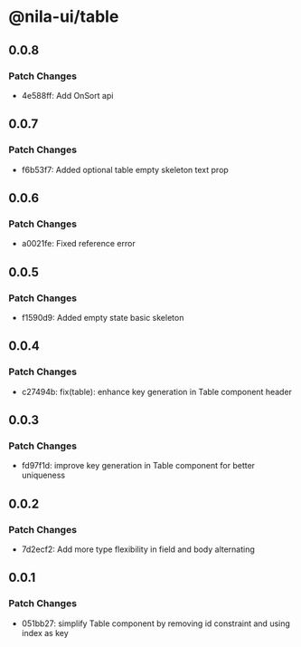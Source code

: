 # @nila-ui/table

## 0.0.8

### Patch Changes

- 4e588ff: Add OnSort api

## 0.0.7

### Patch Changes

- f6b53f7: Added optional table empty skeleton text prop

## 0.0.6

### Patch Changes

- a0021fe: Fixed reference error

## 0.0.5

### Patch Changes

- f1590d9: Added empty state basic skeleton

## 0.0.4

### Patch Changes

- c27494b: fix(table): enhance key generation in Table component header

## 0.0.3

### Patch Changes

- fd97f1d: improve key generation in Table component for better uniqueness

## 0.0.2

### Patch Changes

- 7d2ecf2: Add more type flexibility in field and body alternating

## 0.0.1

### Patch Changes

- 051bb27: simplify Table component by removing id constraint and using index as key
